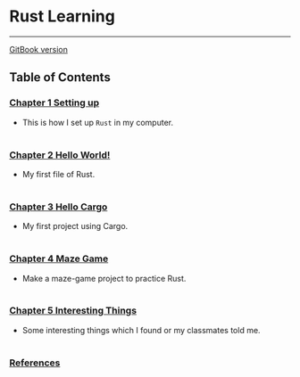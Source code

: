 # Rust Learning
---
[GitBook version](https://s110710529.gitbook.io/ldhs/)

## Table of Contents

### [Chapter 1  Setting up](Ch1Setting%20up.md#setting-up)
* This is how I set up `Rust` in my computer.<br><br>

### [Chapter 2  Hello World!](Ch2Hello%20World!.md#Hello-World!)
* My first file of Rust.<br><br>

### [Chapter 3  Hello Cargo](Ch3Hello%20Cargo.md#Hello-Cargo)
* My first project using Cargo.<br><br>

### [Chapter 4  Maze Game](Ch4Maze%20Game.md#Maze-Game)
* Make a maze-game project to practice Rust.<br><br>

### [Chapter 5  Interesting Things](Ch5Interesting%20Things.md#Interesting-Things)
* Some interesting things which I found or my classmates told me.<br><br>

### [References](References.md#References)
